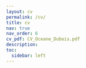```yaml
---
layout: cv
permalink: /cv/
title: cv
nav: true
nav_order: 6
cv_pdf: CV_Oceane_Dubois.pdf
description:
toc:
  sidebar: left
---
```

